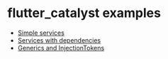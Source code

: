 # flutter_catalyst examples

- [Simple services](./simple_service.dart)
- [Services with dependencies](./service_with_dependencies.dart)
- [Generics and InjectionTokens](./generics_and_injection_tokens.dart)